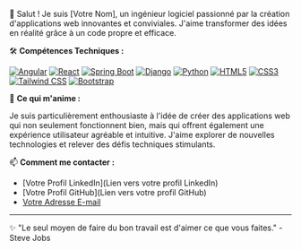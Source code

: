👋 Salut ! Je suis [Votre Nom], un ingénieur logiciel passionné par la création d'applications web innovantes et conviviales. J'aime transformer des idées en réalité grâce à un code propre et efficace.

🛠️ **Compétences Techniques :**

[![Angular](https://img.shields.io/badge/Angular-%23DD0031.svg?style=for-the-badge&logo=angular&logoColor=white)](https://angular.io/)
[![React](https://img.shields.io/badge/React-%2320232a.svg?style=for-the-badge&logo=react&logoColor=%2361DAFB)](https://react.dev/)
[![Spring Boot](https://img.shields.io/badge/Spring_Boot-%23F2F4F9.svg?style=for-the-badge&logo=spring&logoColor=%236DB33F)](https://spring.io/projects/spring-boot)
[![Django](https://img.shields.io/badge/Django-%23092E20.svg?style=for-the-badge&logo=django&logoColor=white)](https://www.djangoproject.com/)
[![Python](https://img.shields.io/badge/Python-3776AB?style=for-the-badge&logo=python&logoColor=white)](https://www.python.org/)
[![HTML5](https://img.shields.io/badge/HTML5-%23E34F26.svg?style=for-the-badge&logo=html5&logoColor=white)](https://developer.mozilla.org/fr/docs/Web/HTML)
[![CSS3](https://img.shields.io/badge/CSS3-%231572B6.svg?style=for-the-badge&logo=css3&logoColor=white)](https://developer.mozilla.org/fr/docs/Web/CSS)
[![Tailwind CSS](https://img.shields.io/badge/Tailwind_CSS-%2338B2AC.svg?style=for-the-badge&logo=tailwind-css&logoColor=white)](https://tailwindcss.com/)
[![Bootstrap](https://img.shields.io/badge/Bootstrap-%23563D7C.svg?style=for-the-badge&logo=bootstrap&logoColor=white)](https://getbootstrap.com/)

🚀 **Ce qui m'anime :**

Je suis particulièrement enthousiaste à l'idée de créer des applications web qui non seulement fonctionnent bien, mais qui offrent également une expérience utilisateur agréable et intuitive. J'aime explorer de nouvelles technologies et relever des défis techniques stimulants.

📫 **Comment me contacter :**

* [Votre Profil LinkedIn](Lien vers votre profil LinkedIn)
* [Votre Profil GitHub](Lien vers votre profil GitHub)
* [Votre Adresse E-mail](mailto:votre.email@example.com)

---

✨ "Le seul moyen de faire du bon travail est d'aimer ce que vous faites." - Steve Jobs
